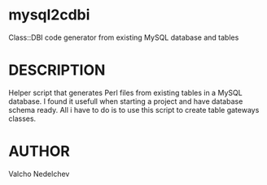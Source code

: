mysql2cdbi
==========

Class::DBI code generator from existing MySQL database and tables

DESCRIPTION
===========

Helper script that generates Perl files from existing tables in a MySQL
database. I found it usefull when starting a project and have database
schema ready. All i have to do is to use this script to create table 
gateways classes.

AUTHOR
===========

Valcho Nedelchev

